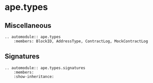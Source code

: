 # ape.types

## Miscellaneous

```{eval-rst}
.. automodule:: ape.types
    :members: BlockID, AddressType, ContractLog, MockContractLog
```

## Signatures

```{eval-rst}
.. automodule:: ape.types.signatures
    :members:
    :show-inheritance:
```
